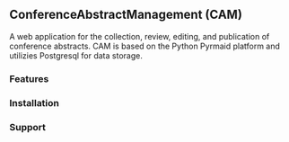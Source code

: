 ## ConferenceAbstractManagement (CAM)
A web application for the collection, review, editing, and publication of conference abstracts.  CAM is based on the Python Pyrmaid platform and utilizies Postgresql for data storage.

### Features




### Installation




### Support




